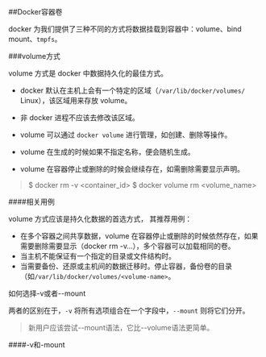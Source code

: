 ##Docker容器卷

docker 为我们提供了三种不同的方式将数据挂载到容器中：volume、bind mount、`tmpfs`。

###volume方式

volume 方式是 docker 中数据持久化的最佳方式。

- docker 默认在主机上会有一个特定的区域（`/var/lib/docker/volumes/` Linux），该区域用来存放 volume。
- 非 docker 进程不应该去修改该区域。
- volume 可以通过 `docker volume` 进行管理，如创建、删除等操作。
- volume 在生成的时候如果不指定名称，便会随机生成。

- volume 在容器停止或删除的时候会继续存在，如需删除需要显示声明。

>$ docker rm -v <container_id>
>$ docker volume rm <volume_name>

####相关用例

volume 方式应该是持久化数据的首选方式， 其推荐用例：

- 在多个容器之间共享数据，volume 在容器停止或删除的时候依然存在，如果需要删除需要显示（docker rm -v…），多个容器可以加载相同的卷。
- 当主机不能保证有一个指定的目录或文件结构时。
- 当需要备份、还原或主机间的数据迁移时。停止容器，备份卷的目录（如`/var/lib/docker/volumes/<volume-name>`。

如何选择-v或者--mount

两者的区别在于，`-v` 将所有选项组合在一个字段中，`--mount` 则将它们分开。

> 新用户应该尝试--mount语法，它比--volume语法更简单。

####-v和-mount